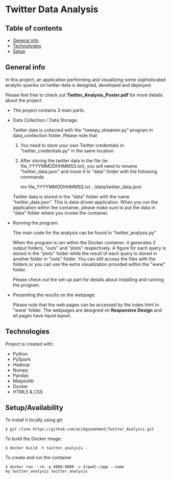# Twitter Data Analysis 

## Table of contents
* [General info](#general-info)
* [Technologies](#technologies)
* [Setup](#setup)

## General info
In this project, an application performing and visualizing some sophisticated
analytic queries on twitter data is designed, developed and deployed.

Please feel free to check out **Twitter_Analysis_Poster.pdf** for more details about the project

* The project contains 3 main parts.
* Data Collection / Data Storage:

  Twitter data is collected with the "tweepy_streamer.py" program in data_conllection folder. 
  Please note that 
  1. You need to store your own Twitter credentials in "twitter_credentials.py" in the same location.
  2. After storing the twitter data in the file (ie: file_YYYYMMDDHHMMSS.txt), you will need to rename "twitter_data.json" 
     and move it to "data" folder with the following commands
     
     mv file_YYYYMMDDHHMMSS.txt ../data/twitter_data.json
     
 
   Twitter data is stored in the "data" folder with the name "twitter_data.json".
   This is data-driven application. When you run the application within the container, 
   please make sure to put the data in "data" folder where you invoke the container.
   
* Running the program:

  The main code for the analysis can be found in "twitter_analysis.py"
  
  When the program is ran within the Docker container. it generates 2 output folders, "outs" and "plots" respectively. 
  A figure for each query is stored in the "plots" folder while the result of each query is stored in another folder in "outs" folder.
  You can still access the files with the folders or you can use the extra visualization provided within the "www" folder.
  
  Please check out the set-up part for details about installing and running the program.
    

* Presenting the results on the webpage:

  Please note that the web pages can be accessed by the index.html in "www' folder.
  The webpages are designed on **Responsive Design** and all pages have liquid layout.


## Technologies
Project is created with:
* Python 
* PySpark
* Hadoop
* Numpy
* Pandas
* Matplotlib
* Docker
* HTML5 & CSS
	
## Setup/Availability
To install it locally using git:

```
$ git clone https://github.com/acikgozmehmet/Twitter_Analysis.git
```


To build the Docker image:

```
$ docker build -t twitter_analysis .

```

To create and run the container

```
$ docker run --rm -p 8888:8888 -v $(pwd):/app --name my_twitter_analysis twitter_analysis
```


